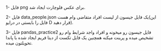 1- فایل png برای عکس فلوچارت ایجاد شد.

2- فایل data_people.json  یک فایل جیسون از لیست افراد متقاضی وام هست(این فایل را بایستی در درایو D قرار دهید).

3- فایل pandas_practice2 فایل جیسون رو میخونه و افراد واجد شرایط وام رو تشخیص میده و پرینت میکنه همچنین یک فایل تکست از دیتا فریم ایجاد شده با پاندا تحویلتون میده.
